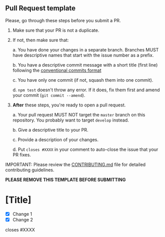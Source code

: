## Pull Request template
Please, go through these steps before you submit a PR.

1. Make sure that your PR is not a duplicate.
2. If not, then make sure that:

    a. You have done your changes in a separate branch. Branches MUST have descriptive names that start with the issue number as a prefix.

    b. You have a descriptive commit message with a short title (first line) following the [conventional commits format](https://www.conventionalcommits.org/en/v1.0.0/)

    c. You have only one commit (if not, squash them into one commit).

    d. `npm test` doesn't throw any error. If it does, fix them first and amend your commit (`git commit --amend`).

3. **After** these steps, you're ready to open a pull request.

    a. Your pull request MUST NOT target the `master` branch on this repository. You probably want to target `develop` instead.

    b. Give a descriptive title to your PR.

    c. Provide a description of your changes.

    d. Put `closes #XXXX` in your comment to auto-close the issue that your PR fixes.

IMPORTANT: Please review the [CONTRIBUTING.md](../CONTRIBUTING.md) file for detailed contributing guidelines.

**PLEASE REMOVE THIS TEMPLATE BEFORE SUBMITTING**



# [Title]

- [x] Change 1
- [x] Change 2

closes #XXXX